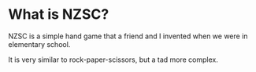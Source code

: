 # What is NZSC?
NZSC is a simple hand game that a friend and I invented when we were in elementary school.

It is very similar to rock-paper-scissors, but a tad more complex.
